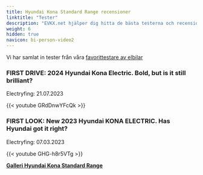```yaml
---
title: Hyundai Kona Standard Range recensioner
linktitle: "Tester"
description: "EVKX.net hjälper dig hitta de bästa testerna och recensionerna av denna modell."
weight: 6
hidden: true
navicon: bi-person-video2
---
```

Vi har samlat in tester från våra [favorittestare av elbilar](../../../../../guides/evreviewers/)

<div class="container text-center shadow p-2 pe-4 mb-5 bg-body-tertiary rounded border">
<h3>FIRST DRIVE: 2024 Hyundai Kona Electric. Bold, but is it still brilliant?</h3>
<p>Electryfing: 21.07.2023</p>

{{< youtube GRdDnwYFcQk >}}

</div>
<div class="container text-center shadow p-2 pe-4 mb-5 bg-body-tertiary rounded border">
<h3>FIRST LOOK: New 2023 Hyundai KONA ELECTRIC. Has Hyundai got it right?</h3>
<p>Electryfing: 07.03.2023</p>

{{< youtube GHG-h8r5VTg >}}

</div>
<div class="mt-3 mb-3">
<a href="../gallery/" class="text-decoration-none text-black">
<strong><i class="bi-arrow-left"></i>Galleri  </strong>
</a>
<a href="../" class="text-decoration-none text-black float-end">
<strong>Hyundai Kona Standard Range <i class="bi-arrow-right"></i></strong>
</a>
</div>
